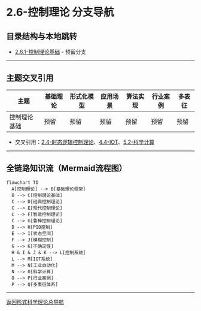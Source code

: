 # 2.6-控制理论 分支导航

## 目录结构与本地跳转

- [2.6.1-控制理论基础](2.6.1-控制理论基础.md) - 预留分支

---

## 主题交叉引用

| 主题      | 基础理论 | 形式化模型 | 应用场景 | 算法实现 | 行业案例 | 多表征 |
|-----------|----------|------------|----------|----------|----------|--------|
| 控制理论基础| 预留   | 预留       | 预留     | 预留     | 预留     | 预留   |

- 交叉引用：[2.4-时态逻辑控制理论](../2.4-时态逻辑控制理论/README.md)、[4.4-IOT](../../../4-软件架构与工程/4.4-IOT/README.md)、[5.2-科学计算](../../../5-行业应用与场景/5.2-科学计算/README.md)

---

## 全链路知识流（Mermaid流程图）

```mermaid
flowchart TD
  A[控制理论] --> B[基础理论框架]
  B --> C[控制理论基础]
  C --> D[经典控制理论]
  C --> E[现代控制理论]
  C --> F[智能控制理论]
  C --> G[鲁棒控制理论]
  D --> H[PID控制]
  E --> I[状态空间]
  F --> J[模糊控制]
  G --> K[不确定性]
  H & I & J & K --> L[控制系统]
  L --> M[IOT系统]
  M --> N[工业自动化]
  N --> O[科学计算]
  O --> P[行业案例]
  P --> Q[多表征体系]
```

---

[返回形式科学理论总导航](../README.md)
